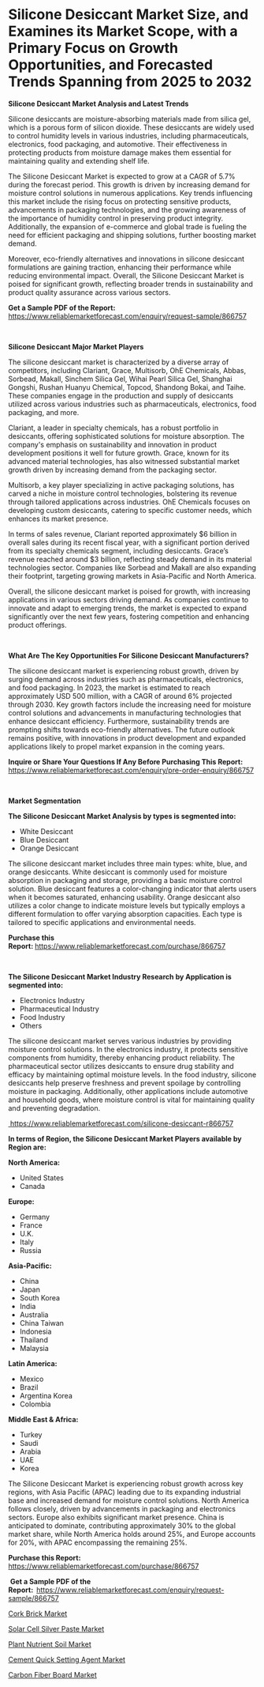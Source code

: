 <p><h1>Silicone Desiccant Market Size, and Examines its Market Scope, with a Primary Focus on Growth Opportunities, and Forecasted Trends Spanning from 2025 to 2032</h1></p><p><strong>Silicone Desiccant Market Analysis and Latest Trends</strong></p>
<p><p>Silicone desiccants are moisture-absorbing materials made from silica gel, which is a porous form of silicon dioxide. These desiccants are widely used to control humidity levels in various industries, including pharmaceuticals, electronics, food packaging, and automotive. Their effectiveness in protecting products from moisture damage makes them essential for maintaining quality and extending shelf life.</p><p>The Silicone Desiccant Market is expected to grow at a CAGR of 5.7% during the forecast period. This growth is driven by increasing demand for moisture control solutions in numerous applications. Key trends influencing this market include the rising focus on protecting sensitive products, advancements in packaging technologies, and the growing awareness of the importance of humidity control in preserving product integrity. Additionally, the expansion of e-commerce and global trade is fueling the need for efficient packaging and shipping solutions, further boosting market demand.</p><p>Moreover, eco-friendly alternatives and innovations in silicone desiccant formulations are gaining traction, enhancing their performance while reducing environmental impact. Overall, the Silicone Desiccant Market is poised for significant growth, reflecting broader trends in sustainability and product quality assurance across various sectors.</p></p>
<p><strong>Get a Sample PDF of the Report:&nbsp;</strong> <a href="https://www.reliablemarketforecast.com/enquiry/request-sample/866757?utm_campaign=1110&utm_medium=2&utm_source=Github&utm_content=ia&utm_term=01042025&utm_id=silicone-desiccant">https://www.reliablemarketforecast.com/enquiry/request-sample/866757</a></p>
<p>&nbsp;</p>
<p><strong>Silicone Desiccant Major Market Players</strong></p>
<p><p>The silicone desiccant market is characterized by a diverse array of competitors, including Clariant, Grace, Multisorb, OhE Chemicals, Abbas, Sorbead, Makall, Sinchem Silica Gel, Wihai Pearl Silica Gel, Shanghai Gongshi, Rushan Huanyu Chemical, Topcod, Shandong Bokai, and Taihe. These companies engage in the production and supply of desiccants utilized across various industries such as pharmaceuticals, electronics, food packaging, and more.</p><p>Clariant, a leader in specialty chemicals, has a robust portfolio in desiccants, offering sophisticated solutions for moisture absorption. The company's emphasis on sustainability and innovation in product development positions it well for future growth. Grace, known for its advanced material technologies, has also witnessed substantial market growth driven by increasing demand from the packaging sector.</p><p>Multisorb, a key player specializing in active packaging solutions, has carved a niche in moisture control technologies, bolstering its revenue through tailored applications across industries. OhE Chemicals focuses on developing custom desiccants, catering to specific customer needs, which enhances its market presence.</p><p>In terms of sales revenue, Clariant reported approximately $6 billion in overall sales during its recent fiscal year, with a significant portion derived from its specialty chemicals segment, including desiccants. Grace’s revenue reached around $3 billion, reflecting steady demand in its material technologies sector. Companies like Sorbead and Makall are also expanding their footprint, targeting growing markets in Asia-Pacific and North America.</p><p>Overall, the silicone desiccant market is poised for growth, with increasing applications in various sectors driving demand. As companies continue to innovate and adapt to emerging trends, the market is expected to expand significantly over the next few years, fostering competition and enhancing product offerings.</p></p>
<p>&nbsp;</p>
<p><strong>What Are The Key Opportunities For Silicone Desiccant Manufacturers?</strong></p>
<p><p>The silicone desiccant market is experiencing robust growth, driven by surging demand across industries such as pharmaceuticals, electronics, and food packaging. In 2023, the market is estimated to reach approximately USD 500 million, with a CAGR of around 6% projected through 2030. Key growth factors include the increasing need for moisture control solutions and advancements in manufacturing technologies that enhance desiccant efficiency. Furthermore, sustainability trends are prompting shifts towards eco-friendly alternatives. The future outlook remains positive, with innovations in product development and expanded applications likely to propel market expansion in the coming years.</p></p>
<p><strong>Inquire or Share Your Questions If Any Before Purchasing This Report:</strong> <a href="https://www.reliablemarketforecast.com/enquiry/pre-order-enquiry/866757?utm_campaign=1110&utm_medium=2&utm_source=Github&utm_content=ia&utm_term=01042025&utm_id=silicone-desiccant">https://www.reliablemarketforecast.com/enquiry/pre-order-enquiry/866757</a></p>
<p>&nbsp;</p>
<p><strong>Market Segmentation</strong></p>
<p><strong>The Silicone Desiccant Market Analysis by types is segmented into:</strong></p>
<p><ul><li>White Desiccant</li><li>Blue Desiccant</li><li>Orange Desiccant</li></ul></p>
<p><p>The silicone desiccant market includes three main types: white, blue, and orange desiccants. White desiccant is commonly used for moisture absorption in packaging and storage, providing a basic moisture control solution. Blue desiccant features a color-changing indicator that alerts users when it becomes saturated, enhancing usability. Orange desiccant also utilizes a color change to indicate moisture levels but typically employs a different formulation to offer varying absorption capacities. Each type is tailored to specific applications and environmental needs.</p></p>
<p><strong>Purchase this Report:&nbsp;</strong><a href="https://www.reliablemarketforecast.com/purchase/866757?utm_campaign=1110&utm_medium=2&utm_source=Github&utm_content=ia&utm_term=01042025&utm_id=silicone-desiccant">https://www.reliablemarketforecast.com/purchase/866757</a></p>
<p>&nbsp;</p>
<p><strong>The Silicone Desiccant Market Industry Research by Application is segmented into:</strong></p>
<p><ul><li>Electronics Industry</li><li>Pharmaceutical Industry</li><li>Food Industry</li><li>Others</li></ul></p>
<p><p>The silicone desiccant market serves various industries by providing moisture control solutions. In the electronics industry, it protects sensitive components from humidity, thereby enhancing product reliability. The pharmaceutical sector utilizes desiccants to ensure drug stability and efficacy by maintaining optimal moisture levels. In the food industry, silicone desiccants help preserve freshness and prevent spoilage by controlling moisture in packaging. Additionally, other applications include automotive and household goods, where moisture control is vital for maintaining quality and preventing degradation.</p></p>
<p><a href="https://www.reliablemarketforecast.com/silicone-desiccant-r866757?utm_campaign=1110&utm_medium=2&utm_source=Github&utm_content=ia&utm_term=01042025&utm_id=silicone-desiccant">&nbsp;https://www.reliablemarketforecast.com/silicone-desiccant-r866757</a></p>
<p><strong>In terms of Region, the Silicone Desiccant Market Players available by Region are:</strong></p>
<p>
    <p> <strong> North America: </strong>
        <ul>
            <li>United States</li>
            <li>Canada</li>
        </ul>
        </p> 
    <p> <strong> Europe: </strong>
        <ul>
            <li>Germany</li>
            <li>France</li>
            <li>U.K.</li>
            <li>Italy</li>
            <li>Russia</li>
        </ul>
        </p> 
    <p> <strong> Asia-Pacific: </strong>
        <ul>
            <li>China</li>
            <li>Japan</li>
            <li>South Korea</li>
            <li>India</li>
            <li>Australia</li>
            <li>China Taiwan</li>
            <li>Indonesia</li>
            <li>Thailand</li>
            <li>Malaysia</li>
        </ul>
        </p> 
    <p> <strong> Latin America: </strong>
        <ul>
            <li>Mexico</li>
            <li>Brazil</li>
            <li>Argentina Korea</li>
            <li>Colombia</li>
        </ul>
        </p> 
    <p> <strong> Middle East & Africa: </strong>
        <ul>
            <li>Turkey</li>
            <li>Saudi</li>
            <li>Arabia</li>
            <li>UAE</li>
            <li>Korea</li>
        </ul>
    </p>
    </p>
<p><p>The Silicone Desiccant Market is experiencing robust growth across key regions, with Asia Pacific (APAC) leading due to its expanding industrial base and increased demand for moisture control solutions. North America follows closely, driven by advancements in packaging and electronics sectors. Europe also exhibits significant market presence. China is anticipated to dominate, contributing approximately 30% to the global market share, while North America holds around 25%, and Europe accounts for 20%, with APAC encompassing the remaining 25%.</p></p>
<p><strong>Purchase this Report: </strong><a href="https://www.reliablemarketforecast.com/purchase/866757?utm_campaign=1110&utm_medium=2&utm_source=Github&utm_content=ia&utm_term=01042025&utm_id=silicone-desiccant">https://www.reliablemarketforecast.com/purchase/866757</a></p>
<p>&nbsp;<strong>Get a Sample PDF of the Report:&nbsp;&nbsp;</strong><a href="https://www.reliablemarketforecast.com/enquiry/request-sample/866757?utm_campaign=1110&utm_medium=2&utm_source=Github&utm_content=ia&utm_term=01042025&utm_id=silicone-desiccant">https://www.reliablemarketforecast.com/enquiry/request-sample/866757</a></p>
<p><strong></strong></p>
<p><p><a href="https://github.com/goreabeeran/Market-Research-Report-List-1/blob/main/cork-brick-market.md?utm_campaign=1110&utm_medium=2&utm_source=Github&utm_content=ia&utm_term=01042025&utm_id=silicone-desiccant">Cork Brick Market</a></p><p><a href="https://github.com/kelttnandan9/Market-Research-Report-List-1/blob/main/solar-cell-silver-paste-market.md?utm_campaign=1110&utm_medium=2&utm_source=Github&utm_content=ia&utm_term=01042025&utm_id=silicone-desiccant">Solar Cell Silver Paste Market</a></p><p><a href="https://github.com/prumrupear/Market-Research-Report-List-1/blob/main/plant-nutrient-soil-market.md?utm_campaign=1110&utm_medium=2&utm_source=Github&utm_content=ia&utm_term=01042025&utm_id=silicone-desiccant">Plant Nutrient Soil Market</a></p><p><a href="https://github.com/klinzenisaa/Market-Research-Report-List-1/blob/main/cement-quick-setting-agent-market.md?utm_campaign=1110&utm_medium=2&utm_source=Github&utm_content=ia&utm_term=01042025&utm_id=silicone-desiccant">Cement Quick Setting Agent Market</a></p><p><a href="https://github.com/romeoacuffap/Market-Research-Report-List-1/blob/main/carbon-fiber-board-market.md?utm_campaign=1110&utm_medium=2&utm_source=Github&utm_content=ia&utm_term=01042025&utm_id=silicone-desiccant">Carbon Fiber Board Market</a></p></p>